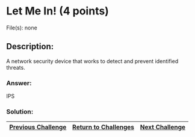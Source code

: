 # Let Me In! (4 points)

File(s): none

## Description:

A network security device that works to detect and prevent identified threats.

### Answer:

IPS

### Solution:



| [Previous Challenge](/Challenges/Protect-And-Defend/1) | [Return to Challenges](/Challenges/../../../#modules) | [Next Challenge](/Challenges/Protect-And-Defend/3) |
| :------- | :-----: | ------: |